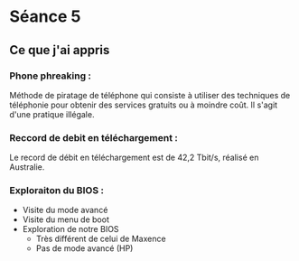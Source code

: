# Séance 5

## Ce que j'ai appris

### Phone phreaking :

Méthode de piratage de téléphone qui consiste à utiliser des techniques de téléphonie pour obtenir des services gratuits ou à moindre coût. Il s'agit d'une pratique illégale.

### Reccord de debit en téléchargement :

Le record de débit en téléchargement est de 42,2 Tbit/s, réalisé en Australie.

### Exploraiton du BIOS :

* Visite du mode avancé
* Visite du menu de boot
* Exploration de notre BIOS
    * Très différent de celui de Maxence
    * Pas de mode avancé (HP)

